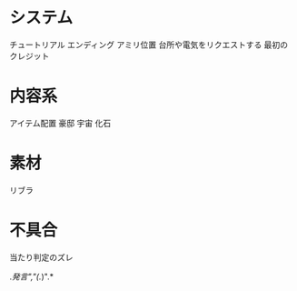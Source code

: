 
# システム
チュートリアル
エンディング
アミリ位置
台所や電気をリクエストする
最初のクレジット

# 内容系
アイテム配置 豪邸
宇宙
化石

# 素材
リブラ

# 不具合
当たり判定のズレ

.*発言","(.*)".*


